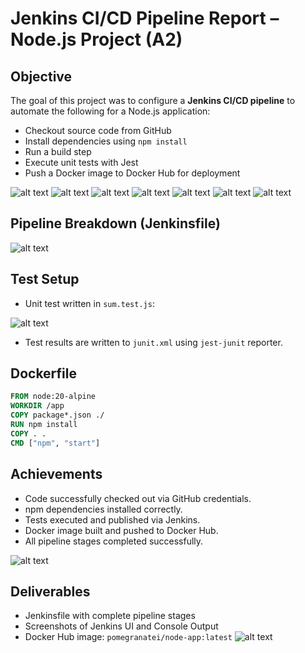 # Jenkins CI/CD Pipeline Report – Node.js Project (A2)

## Objective

The goal of this project was to configure a **Jenkins CI/CD pipeline** to automate the following for a Node.js application:

- Checkout source code from GitHub
- Install dependencies using `npm install`
- Run a build step
- Execute unit tests with Jest
- Push a Docker image to Docker Hub for deployment

![alt text](img/1.png)
![alt text](img/2.png)
![alt text](img/3.png)
![alt text](img/4.png)
![alt text](img/5.png)
![alt text](img/6.png)
![alt text](img/7.png)

## Pipeline Breakdown (Jenkinsfile)

![alt text](img/9.png)

## Test Setup

- Unit test written in `sum.test.js`:

![alt text](img/10.png)

- Test results are written to `junit.xml` using `jest-junit` reporter.

## Dockerfile

```Dockerfile
FROM node:20-alpine
WORKDIR /app
COPY package*.json ./
RUN npm install
COPY . .
CMD ["npm", "start"]
```


## Achievements

- Code successfully checked out via GitHub credentials.
- npm dependencies installed correctly.
- Tests executed and published via Jenkins.
- Docker image built and pushed to Docker Hub.
- All pipeline stages completed successfully.

![alt text](img/8.png)

## Deliverables

- Jenkinsfile with complete pipeline stages
- Screenshots of Jenkins UI and Console Output
- Docker Hub image: `pomegranatei/node-app:latest`
![alt text](img/11.png)

